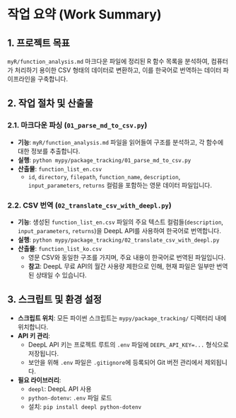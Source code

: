 # 작업 요약 (Work Summary)

## 1. 프로젝트 목표

`myR/function_analysis.md` 마크다운 파일에 정리된 R 함수 목록을 분석하여, 컴퓨터가 처리하기 용이한 CSV 형태의 데이터로 변환하고, 이를 한국어로 번역하는 데이터 파이프라인을 구축합니다.

## 2. 작업 절차 및 산출물

### 2.1. 마크다운 파싱 (`01_parse_md_to_csv.py`)

- **기능**: `myR/function_analysis.md` 파일을 읽어들여 구조를 분석하고, 각 함수에 대한 정보를 추출합니다.
- **실행**: `python mypy/package_tracking/01_parse_md_to_csv.py`
- **산출물**: `function_list_en.csv`
  - `id`, `directory`, `filepath`, `function_name`, `description`, `input_parameters`, `returns` 컬럼을 포함하는 영문 데이터 파일입니다.

### 2.2. CSV 번역 (`02_translate_csv_with_deepl.py`)

- **기능**: 생성된 `function_list_en.csv` 파일의 주요 텍스트 컬럼들(`description`, `input_parameters`, `returns`)을 DeepL API를 사용하여 한국어로 번역합니다.
- **실행**: `python mypy/package_tracking/02_translate_csv_with_deepl.py`
- **산출물**: `function_list_ko.csv`
  - 영문 CSV와 동일한 구조를 가지며, 주요 내용이 한국어로 번역된 파일입니다.
  - **참고**: DeepL 무료 API의 월간 사용량 제한으로 인해, 현재 파일은 일부만 번역된 상태일 수 있습니다.

## 3. 스크립트 및 환경 설정

- **스크립트 위치**: 모든 파이썬 스크립트는 `mypy/package_tracking/` 디렉터리 내에 위치합니다.
- **API 키 관리**:
  - DeepL API 키는 프로젝트 루트의 `.env` 파일에 `DEEPL_API_KEY=...` 형식으로 저장됩니다.
  - 보안을 위해 `.env` 파일은 `.gitignore`에 등록되어 Git 버전 관리에서 제외됩니다.
- **필요 라이브러리**:
  - `deepl`: DeepL API 사용
  - `python-dotenv`: `.env` 파일 로드
  - 설치: `pip install deepl python-dotenv`
